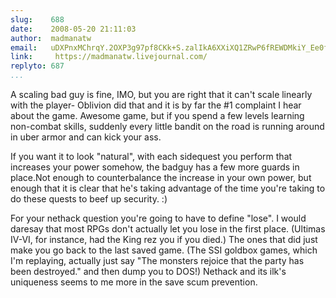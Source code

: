 ```yaml
---
slug:    688
date:    2008-05-20 21:11:03
author:  madmanatw
email:   uDXPnxMChrqY.2OXP3g97pf8CKk+S.zalIkA6XXiXQ1ZRwP6fREWDMkiY_Ee0fcQ==
link:     https://madmanatw.livejournal.com/
replyto: 687
...
```


A scaling bad guy is fine, IMO, but you are right that it can't
scale linearly with the player- Oblivion did that and it is by far the #1
complaint I hear about the game. Awesome game, but if you spend a few
levels learning non-combat skills, suddenly every little bandit on the
road is running around in uber armor and can kick your ass.

If you want it to look "natural", with each sidequest you perform
that increases your power somehow, the badguy has a few more guards in
place.Not enough to counterbalance the increase in your own power, but
enough that it is clear that he's taking advantage of the time you're
taking to do these quests to beef up security. :)

For your nethack question you're going to have to define "lose". I
would daresay that most RPGs don't actually let you lose in the first
place. (Ultimas IV-VI, for instance, had the King rez you if you
died.) The ones that did just make you go back to the last saved
game. (The SSI goldbox games, which I'm replaying, actually just say
"The monsters rejoice that the party has been destroyed." and then
dump you to DOS!) Nethack and its ilk's uniqueness seems to me more in
the save scum prevention.
